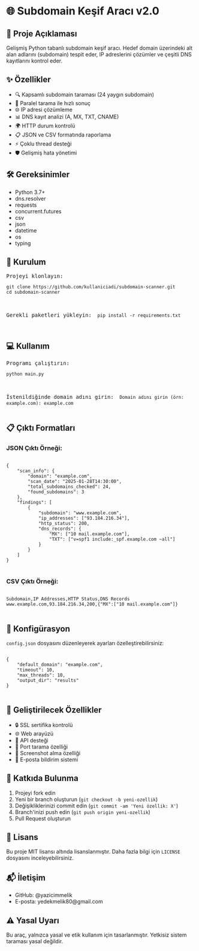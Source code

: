 <h1>🌐 Subdomain Keşif Aracı v2.0</h1>

<h2>📝 Proje Açıklaması</h2>
<p>Gelişmiş Python tabanlı subdomain keşif aracı. Hedef domain üzerindeki alt alan adlarını (subdomain) tespit eder, IP adreslerini çözümler ve çeşitli DNS kayıtlarını kontrol eder.</p>

<h2>✨ Özellikler</h2>
<ul>
    <li>🔍 Kapsamlı subdomain taraması (24 yaygın subdomain)</li>
    <li>🚀 Paralel tarama ile hızlı sonuç</li>
    <li>🌐 IP adresi çözümleme</li>
    <li>📊 DNS kayıt analizi (A, MX, TXT, CNAME)</li>
    <li>🌍 HTTP durum kontrolü</li>
    <li>📋 JSON ve CSV formatında raporlama</li>
    <li>⚡ Çoklu thread desteği</li>
    <li>🛡️ Gelişmiş hata yönetimi</li>
</ul>

<h2>🛠 Gereksinimler</h2>
<ul>
    <li>Python 3.7+</li>
    <li>dns.resolver</li>
    <li>requests</li>
    <li>concurrent.futures</li>
    <li>csv</li>
    <li>json</li>
    <li>datetime</li>
    <li>os</li>
    <li>typing</li>
</ul>

<h2>🚀 Kurulum</h2>
<pre>
Projeyi klonlayın:
<code>
git clone https://github.com/kullaniciadi/subdomain-scanner.git
cd subdomain-scanner
</code>

Gerekli paketleri yükleyin:
<code>
pip install -r requirements.txt
</code>
</pre>

<h2>💻 Kullanım</h2>
<pre>
Programı çalıştırın:
<code>
python main.py
</code>

İstenildiğinde domain adını girin:
<code>
Domain adını girin (örn: example.com): example.com
</code>
</pre>

<h2>📋 Çıktı Formatları</h2>
<h3>JSON Çıktı Örneği:</h3>
<pre>
<code>
{
    "scan_info": {
        "domain": "example.com",
        "scan_date": "2025-01-28T14:30:00",
        "total_subdomains_checked": 24,
        "found_subdomains": 3
    },
    "findings": [
        {
            "subdomain": "www.example.com",
            "ip_addresses": ["93.184.216.34"],
            "http_status": 200,
            "dns_records": {
                "MX": ["10 mail.example.com"],
                "TXT": ["v=spf1 include:_spf.example.com ~all"]
            }
        }
    ]
}
</code>
</pre>

<h3>CSV Çıktı Örneği:</h3>
<pre>
<code>
Subdomain,IP Addresses,HTTP Status,DNS Records
www.example.com,93.184.216.34,200,{"MX":["10 mail.example.com"]}
</code>
</pre>

<h2>🔧 Konfigürasyon</h2>
<p><code>config.json</code> dosyasını düzenleyerek ayarları özelleştirebilirsiniz:</p>
<pre>
<code>
{
    "default_domain": "example.com",
    "timeout": 10,
    "max_threads": 10,
    "output_dir": "results"
}
</code>
</pre>

<h2>🚧 Geliştirilecek Özellikler</h2>
<ul>
    <li>🔒 SSL sertifika kontrolü</li>
    <li>🌐 Web arayüzü</li>
    <li>🔌 API desteği</li>
    <li>🚪 Port tarama özelliği</li>
    <li>📸 Screenshot alma özelliği</li>
    <li>📧 E-posta bildirim sistemi</li>
</ul>

<h2>🤝 Katkıda Bulunma</h2>
<ol>
    <li>Projeyi fork edin</li>
    <li>Yeni bir branch oluşturun (<code>git checkout -b yeni-ozellik</code>)</li>
    <li>Değişikliklerinizi commit edin (<code>git commit -am 'Yeni özellik: X'</code>)</li>
    <li>Branch'inizi push edin (<code>git push origin yeni-ozellik</code>)</li>
    <li>Pull Request oluşturun</li>
</ol>

<h2>📄 Lisans</h2>
<p>Bu proje MIT lisansı altında lisanslanmıştır. Daha fazla bilgi için <code>LICENSE</code> dosyasını inceleyebilirsiniz.</p>

<h2>📬 İletişim</h2>
<ul>
    <li>GitHub: @yazicimmelik</li>
    <li>E-posta: yedekmelik80@gmail.com</li>
</ul>

<h2>⚠️ Yasal Uyarı</h2>
<p>Bu araç, yalnızca yasal ve etik kullanım için tasarlanmıştır. Yetkisiz sistem taraması yasal değildir.</p>
